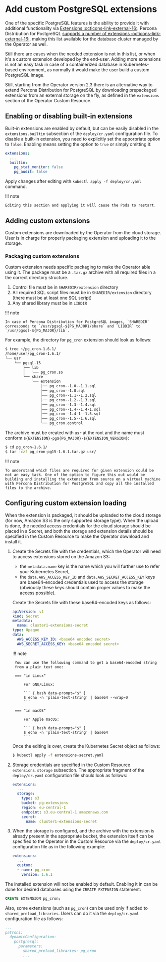 # Add custom PostgreSQL extensions

One of the specific PostgreSQL features is the ability to provide it with additional functionality via [Extensions :octicons-link-external-16:](https://www.postgresql.org/download/products/6-postgresql-extensions/). Percona Distribution for PostgreSQL [supports a number of extensions :octicons-link-external-16:](https://docs.percona.com/postgresql/16/), making this list available for the database cluster managed by the Operator as well.

Still there are cases when the needed extension is not in this list, or when it's a custom extension developed by the end-user. 
Adding more extensions is not an easy task in case of a containerized database in Kubernetes-based environment, as normally it would make the user build a custom PostgreSQL image. 

Still, starting from the Operator version 2.3 there is an alternative way to extend Percona Distribution for PostgreSQL by downloading prepackaged extensions from an external storage on the fly, as defined in the `extensions` section of the Operator Custom Resource.

## Enabling or disabling built-in extensions

Built-in extensions are enabled by default, but can be easily disabled in the `extensions.builtin` subsection of the `deploy/cr.yaml` configuration file. To disable a built-in extension, you need to explicitly set the apporpriate option to `false`. Enabling means setting the option to `true` or simply omitting it:

```yaml
extensions:
  ...
  builtin:
    pg_stat_monitor: false
    pg_audit: false
```

Apply changes after editing with `kubectl apply -f deploy/cr.yaml` command.

!!! note

    Editing this section and applying it will cause the Pods to restart.

## Adding custom extensions

Custom extensions are downloaded by the Operator from the cloud storage. 
User is in charge for properly packaging extension and uploading it to the storage.

### Packaging custom extensions 

Custom extension needs specific packaging to make the Operator able using it.
The package must be a `.tar.gz` archive with all required files in a the correct
directory structure.

1. Control file must be in `SHAREDIR/extension` directory
2. All required SQL script files must be in `SHAREDIR/extension` directory (there must be at least one SQL script)
3. Any shared library must be in `LIBDIR` 

!!! note 

    In case of Percona Distribution for PostgreSQL images, `SHAREDIR` corresponds to `/usr/pgsql-${PG_MAJOR}/share` and `LIBDIR` to `/usr/pgsql-${PG_MAJOR}/lib`.

For example, the directory for `pg_cron` extension should look as follows:

``` {.bash data-prompt="$" }
$ tree ~/pg_cron-1.6.1/
/home/user/pg_cron-1.6.1/
└── usr
    └── pgsql-15
        ├── lib
        │   └── pg_cron.so
        └── share
            └── extension
                ├── pg_cron--1.0--1.1.sql
                ├── pg_cron--1.0.sql
                ├── pg_cron--1.1--1.2.sql
                ├── pg_cron--1.2--1.3.sql
                ├── pg_cron--1.3--1.4.sql
                ├── pg_cron--1.4--1.4-1.sql
                ├── pg_cron--1.4-1--1.5.sql
                ├── pg_cron--1.5--1.6.sql
                └── pg_cron.control
```

The archive must be created with `usr` at the root and the name must conform `${EXTENSION}-pg${PG_MAJOR}-${EXTENSION_VERSION}`:

``` {.bash data-prompt="$" }
$ cd pg_cron-1.6.1/
$ tar -czf pg_cron-pg15-1.6.1.tar.gz usr/
```

!!! note

    To understand which files are required for given extension could be not an easy task. One of the option to figure this out would be  building and installing the extension from source on a virtual machine with Percona Distribution for PostgreSQL and copy all the installed files to the archive.

## Configuring custom extension loading

When the extension is packaged, it should be uploaded to the cloud storage
(for now, Amazon S3 is the only supported storage type). When the upload is done,
the needed access credentials for the cloud storage should be placed in a Secret,
and both the storage and extension details should be specified in the Custom
Resource to make the Operator download and install it.

1. Create the Secrets file with the credentials, which the Operator will
    need to access extensions stored on the Amazon S3:
    
    * the `metadata.name` key is the name which you will further use to refer
        your Kubernetes Secret,
    * the `data.AWS_ACCESS_KEY_ID` and `data.AWS_SECRET_ACCESS_KEY` keys are
        base64-encoded credentials used to access the storage (obviously these
        keys should contain proper values to make the access possible).

    Create the Secrets file with these base64-encoded keys as follows:

    ```yaml title="extensions-secret.yaml"
    apiVersion: v1
    kind: Secret
    metadata:
      name: cluster1-extensions-secret
    type: Opaque
    data:
      AWS_ACCESS_KEY_ID: <base64 encoded secret>
      AWS_SECRET_ACCESS_KEY: <base64 encoded secret>
    ```

    !!! note

        You can use the following command to get a base64-encoded string
        from a plain text one:

        === "in Linux"

            For GNU/Linux:

            ``` {.bash data-prompt="$" }
            $ echo -n 'plain-text-string' | base64 --wrap=0
            ```

        === "in macOS"

            For Apple macOS:

            ``` {.bash data-prompt="$" }
            $ echo -n 'plain-text-string' | base64
            ```

    Once the editing is over, create the Kubernetes Secret object as follows:

    ``` {.bash data-prompt="$" }
    $ kubectl apply -f extensions-secret.yaml
    ```

2. Storage credentials are specified in the Custom Resource
    `extensions.storage` subsection. The appropriate fragment of the
    `deploy/cr.yaml` configuration file should look as follows:

    ```yaml
    extensions:
      ...
      storage:
        type: s3
        bucket: pg-extensions
        region: eu-central-1
        endpoint: s3.eu-central-1.amazonaws.com
        secret:
          name: cluster1-extensions-secret
    ```

3. When the storage is configured, and the archive with the extension is already
    present in the appropriate bucket, the extension itself can be specified
    to the Operator in the Custom Resource via the `deploy/cr.yaml`
    configuration file as in the following example:

    ```yaml
    extensions:
      ...
      custom:
      - name: pg_cron
        version: 1.6.1
    ```

The installed extension will not be enabled by default. Enabling it in can be
done for desired databases using the `CREATE EXTENSION` statement:

```sql
CREATE EXTENSION pg_cron;
```

Also, some extensions (such as `pg_cron`) can be used only if added to
`shared_preload_libraries`. Users can do it via the `deploy/cr.yaml`
configuration file as follows:

```yaml
...
patroni:
  dynamicConfiguration:
    postgresql:
      parameters:
        shared_preload_libraries: pg_cron
        ...
```

